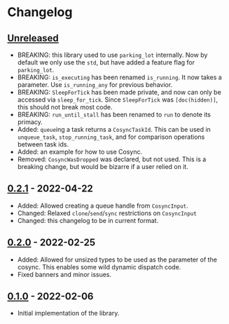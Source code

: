 # Changelog

## [Unreleased]

- BREAKING: this library used to use `parking_lot` internally. Now by default we only use the `std`, but have added a feature flag for `parking_lot`.
- BREAKING: `is_executing` has been renamed `is_running`. It now takes a parameter. Use `is_running_any` for previous behavior.
- BREAKING: `SleepForTick` has been made private, and now can only be accessed via `sleep_for_tick`. Since `SleepForTick` was `[doc(hidden)]`, this should not break most code.
- BREAKING: `run_until_stall` has been renamed to `run` to denote its primacy.
- Added: `queue`ing a task returns a `CosyncTaskId`. This can be used in `unqueue_task`, `stop_running_task`, and for comparison operations between task ids.
- Added: an example for how to use Cosync.
- Removed: `CosyncWasDropped` was declared, but not used. This is a breaking change, but would be bizarre if a user relied on it.

## [0.2.1] - 2022-04-22

- Added: Allowed creating a queue handle from `CosyncInput`.
- Changed: Relaxed `clone`/`send`/`sync` restrictions on `CosyncInput`
- Changed: this changelog to be in current format.

## [0.2.0] - 2022-02-25

- Added: Allowed for unsized types to be used as the parameter of the cosync. This enables some wild dynamic dispatch code.
- Fixed banners and minor issues.

## [0.1.0] - 2022-02-06

- Initial implementation of the library.

[unreleased]: https://github.com/sanbox-irl/cosync/compare/v0.2.1...HEAD
[0.2.1]: https://github.com/sanbox-irl/cosync/compare/v0.2.0...v0.2.1
[0.2.0]: https://github.com/sanbox-irl/cosync/compare/v0.1.0...v0.2.0
[0.1.0]: https://github.com/sanbox-irl/cosync/releases/tag/v0.1.0
